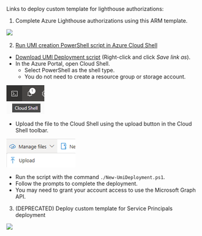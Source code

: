 Links to deploy custom template for lighthouse authorizations:

1. Complete Azure Lighthouse authorizations using this ARM template.

  <a href="https://portal.azure.com/#create/Microsoft.Template/uri/https%3A%2F%2Fraw.githubusercontent.com%2Fjpanderson91%2Flighthouse%2Frefs%2Fheads%2Fmain%2Flighthouseauthorizations.json/createUIDefinitionUri/https%3A%2F%2Fraw.githubusercontent.com%2Fjpanderson91%2Flighthouse%2Frefs%2Fheads%2Fmain%2Flighthouseauthorizationsui.json" target="_blank"><img src="https://aka.ms/deploytoazurebutton"/>

2. Run UMI creation PowerShell script in Azure Cloud Shell

  - Download [UMI Deployment script](New-UmiDeployment.ps1) (Right-click and click *Save link as*).
  - In the Azure Portal, open Cloud Shell.
    - Select PowerShell as the shell type.
    - You do not need to create a resource group or storage account.

  ![Cloud Shell](./images/cloudshell.png)

  - Upload the file to the Cloud Shell using the upload button in the Cloud Shell toolbar.

  ![Upload PowerShell Script to Azure Cloud Shell](./images/upload-script-cloudshell.png)

  - Run the script with the command `./New-UmiDeployment.ps1`.
  - Follow the prompts to complete the deployment.
  - You may need to grant your account access to use the Microsoft Graph API.

3. (DEPRECATED) Deploy custom template for Service Principals deployment

  <a href="https://portal.azure.com/#create/Microsoft.Template/uri/https%3A%2F%2Fraw.githubusercontent.com%2Fjpanderson91%2Flighthouse%2Frefs%2Fheads%2Fmain%2Fspdeployment.json" target="_blank"><img src="https://aka.ms/deploytoazurebutton"/>
